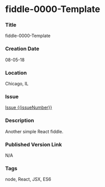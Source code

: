 fiddle-0000-Template
======


### Title

fiddle-0000-Template


### Creation Date

08-05-18


### Location

Chicago, IL


### Issue

[Issue {{issueNumber}}](https://github.com/bradyhouse/house/issues/{{issueNumber}})


### Description

Another simple React fiddle.


### Published Version Link

N/A


### Tags

node, React, JSX, ES6
